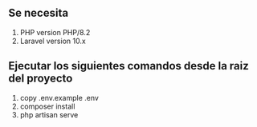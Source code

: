 ## Se necesita 
1. PHP version	PHP/8.2
2. Laravel version	10.x

## Ejecutar los siguientes comandos desde la raiz del proyecto

1. copy .env.example .env
2. composer install
3. php artisan serve
